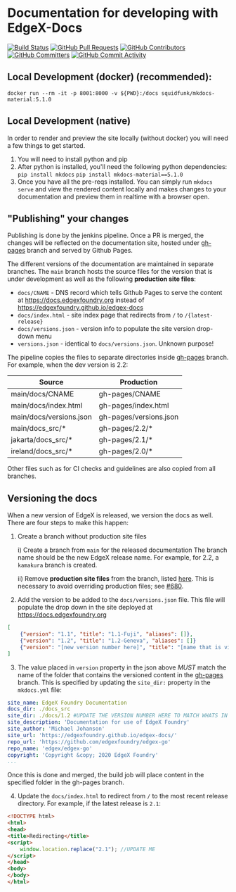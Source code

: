 # Documentation for developing with EdgeX-Docs
[![Build Status](https://jenkins.edgexfoundry.org/view/EdgeX%20Foundry%20Project/job/edgexfoundry/job/edgex-docs/job/master/badge/icon)](https://jenkins.edgexfoundry.org/view/EdgeX%20Foundry%20Project/job/edgexfoundry/job/edgex-docs/job/master/) [![GitHub Pull Requests](https://img.shields.io/github/issues-pr-raw/edgexfoundry/edgex-docs)](https://github.com/edgexfoundry/edgex-docs/pulls) [![GitHub Contributors](https://img.shields.io/github/contributors/edgexfoundry/edgex-docs)](https://github.com/edgexfoundry/edgex-docs/contributors) [![GitHub Committers](https://img.shields.io/badge/team-committers-green)](https://github.com/orgs/edgexfoundry/teams/edgex-docs-committers/members) [![GitHub Commit Activity](https://img.shields.io/github/commit-activity/m/edgexfoundry/edgex-docs)](https://github.com/edgexfoundry/edgex-docs/commits)


## Local Development (docker) (recommended):

`docker run --rm -it -p 8001:8000 -v ${PWD}:/docs squidfunk/mkdocs-material:5.1.0`

## Local Development (native)

In order to render and preview the site locally (without docker) you will need a few things to get started. 
1) You will need to install python and pip
2) After python is installed, you'll need the following python dependencies:
`pip install mkdocs`
`pip install mkdocs-material==5.1.0`
3) Once you have all the pre-reqs installed. You can simply run `mkdocs serve` and view the rendered content locally and makes changes to your documentation and preview them in realtime with a browser open. 



## "Publishing" your changes

Publishing is done by the jenkins pipeline. Once a PR is merged, the changes will be reflected on the documentation site, hosted under [gh-pages] branch and served by Github Pages.

The different versions of the documentation are maintained in separate branches.
The `main` branch hosts the source files for the version that is under development as well as the following **production site files**:
- `docs/CNAME` - DNS record which tells Github Pages to serve the content at https://docs.edgexfoundry.org instead of https://edgexfoundry.github.io/edgex-docs
- `docs/index.html` - site index page that redirects from `/` to `/{latest-release}`
- `docs/versions.json` - version info to populate the site version drop-down menu
- `versions.json` - identical to `docs/versions.json`. Unknown purpose!

The pipeline copies the files to separate directories inside [gh-pages] branch. 
For example, when the dev version is 2.2:

| Source                  | Production             |
|-------------------------|------------------------|
| main/docs/CNAME         | gh-pages/CNAME         |
| main/docs/index.html    | gh-pages/index.html    |
| main/docs/versions.json | gh-pages/versions.json |
| main/docs_src/*         | gh-pages/2.2/*         |
| jakarta/docs_src/*      | gh-pages/2.1/*         |
| ireland/docs_src/*      | gh-pages/2.0/*         |

Other files such as for CI checks and guidelines are also copied from all branches.
 
## Versioning the docs

When a new version of EdgeX is released, we version the docs as well. There are four steps to make this happen:

1) Create a branch without production site files

    i) Create a branch from `main` for the released documentation
    The branch name should be the new EdgeX release name.
    For example, for 2.2, a `kamakura` branch is created.

    ii) Remove **production site files** from the branch, listed [here](#publishing-your-changes).
    This is necessary to avoid overriding production files; see [#680](https://github.com/edgexfoundry/edgex-docs/issues/680).

2) Add the version to be added to the `docs/versions.json` file. This file will populate the drop down in the site deployed at https://docs.edgexfoundry.org 
``` json
[
    {"version": "1.1", "title": "1.1-Fuji", "aliases": []},
    {"version": "1.2", "title": "1.2-Geneva", "aliases": []}
    {"version": "[new version number here]", "title": "[name that is visible in the drop down]", "aliases": []}
]
```

3) The value placed in `version` property in the json above *MUST* match the name of the folder that contains the versioned content in the [gh-pages] branch. This is specified by updating the `site_dir:` property in the `mkdocs.yml` file:
``` yaml
site_name: EdgeX Foundry Documentation
docs_dir: ./docs_src
site_dir: ./docs/1.2 #UPDATE THE VERSION NUMBER HERE TO MATCH WHATS IN THE VERSION.JSON
site_description: 'Documentation for use of EdgeX Foundry'
site_author: 'Michael Johanson'
site_url: 'https://edgexfoundry.github.io/edgex-docs/'
repo_url: 'https://github.com/edgexfoundry/edgex-go'
repo_name: 'edgex/edgex-go'
copyright: 'Copyright &copy; 2020 EdgeX Foundry'
...
```
Once this is done and merged, the build job will place content in the specified folder in the gh-pages branch. 

4) Update the `docs/index.html` to redirect from `/` to the most recent release directory.
For example, if the latest release is `2.1`:

``` html
<!DOCTYPE html>
<html>
<head>
<title>Redirecting</title>
<script>
    window.location.replace("2.1"); //UPDATE ME
</script>
</head>
<body>
</body>
</html>
```


 [gh-pages]: https://github.com/edgexfoundry/edgex-docs/tree/gh-pages